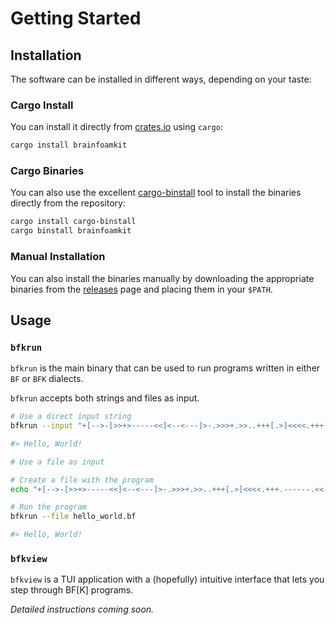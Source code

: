 <!--
SPDX-FileCopyrightText: 2023 - 2024 Ali Sajid Imami

SPDX-License-Identifier: Apache-2.0
SPDX-License-Identifier: MIT
-->

# Getting Started

## Installation

The software can be installed in different ways, depending on your taste:

### Cargo Install

You can install it directly from [crates.io](https://crates.io) using `cargo`:

```bash
cargo install brainfoamkit
```

### Cargo Binaries

You can also use the excellent [cargo-binstall](https://github.com/cargo-bins/cargo-binstall) tool to install the binaries directly from the repository:

```bash
cargo install cargo-binstall
cargo binstall brainfoamkit
```

### Manual Installation

You can also install the binaries manually by downloading the appropriate binaries from the [releases](https://github.com/AliSajid/BrainFoamKit/releases) page and placing them in your `$PATH`.

## Usage

### `bfkrun`

`bfkrun` is the main binary that can be used to run programs written in either `BF` or `BFK` dialects.

`bfkrun` accepts both strings and files as input.

```bash
# Use a direct input string
bfkrun --input "+[-->-[>>+>-----<<]<--<---]>-.>>>+.>>..+++[.>]<<<<.+++.------.<<-.>>>>+."

#> Hello, World!
```

```bash
# Use a file as input

# Create a file with the program
echo "+[-->-[>>+>-----<<]<--<---]>-.>>>+.>>..+++[.>]<<<<.+++.------.<<-.>>>>+." > hello_world.bf

# Run the program
bfkrun --file hello_world.bf

#> Hello, World!
```

### `bfkview`

`bfkview` is a TUI application with a (hopefully) intuitive interface that lets you step through BF[K] programs.

_Detailed instructions coming soon._
